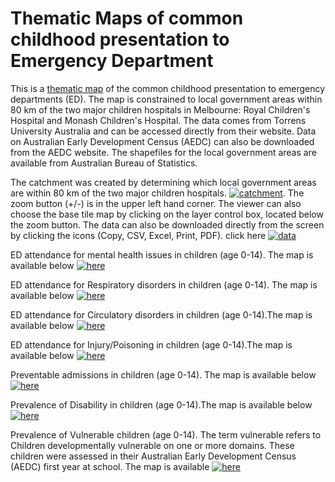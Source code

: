 # Thematic Maps of common childhood presentation to Emergency Department
This is a [thematic map](https://gntem2.github.io/MCHMap)  of the common childhood presentation to emergency departments (ED). The map is constrained to local government areas within 80 km of the two major children hospitals in Melbourne: Royal Children's Hospital and Monash Children's Hospital. The data comes from Torrens University Australia and can be accessed directly from their website. Data on Australian Early Development Census (AEDC) can also be downloaded from the AEDC website. The shapefiles for the local government areas are available from Australian Bureau of Statistics.

The catchment was created by determining which local government areas are within 80 km of the two major children hospitals. [![catchment](./ChildrenHospital2.png)](./ChildrenHospital.html).  The zoom button (+/-) is in the upper left hand corner. The viewer can also choose the base tile map by clicking on the layer control box, located below the zoom button. The data can also be downloaded directly from the screen by clicking the icons (Copy, CSV, Excel, Print, PDF). click here [![data](./DT_DF.png)](./DT_DF.html) 

ED attendance for mental health issues in children (age 0-14). The map is available below [![here](./MCH_Mental2.png)](./MCH_Mental.html)

ED attendance for Respiratory disorders in children (age 0-14). The map is available below [![here](./MCH_Resp2.png)](./MCH_Resp.html)

ED attendance for Circulatory disorders in children (age 0-14).The map is available below [![here](./MCH_Circ2.png)](./MCH_Circ.html)

ED attendance for Injury/Poisoning in children (age 0-14).The map is available below [![here](./MCH_injury2.png)](./MCH_injury.html)

Preventable admissions in children (age 0-14). The map is available below [![here](./MCH_PD.png)](./MCH_PD2.html)

Prevalence of Disability in children (age 0-14).The map is available below [![here](./MCH_disability2.png)](./MCH_disability.html)

Prevalence of Vulnerable children (age 0-14). The term vulnerable refers to Children developmentally vulnerable on one or more domains. These children were assessed in their Australian Early Development Census (AEDC) first year at school. The map is available [![here](./MCH_AEDC2.png)](./MCH_AEDC.html)
